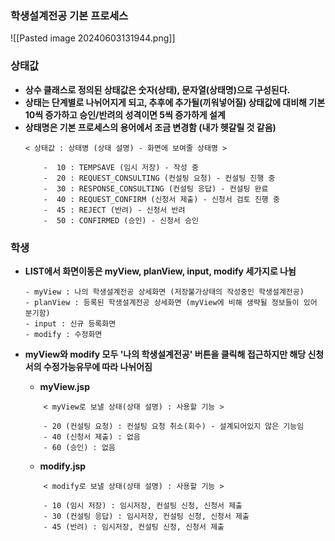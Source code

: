 
### 학생설계전공 기본 프로세스

![[Pasted image 20240603131944.png]]


### 상태값
- **상수 클래스로 정의된 상태값은 숫자(상태), 문자열(상태명)으로 구성된다.**
- **상태는 단계별로 나뉘어지게 되고, 추후에 추가될(끼워넣어질) 상태값에 대비해 기본 10씩 증가하고 승인/반려의 성격이면 5씩 증가하게 설계**
- **상태명은 기본 프로세스의 용어에서 조금 변경함 (내가 헷갈릴 것 같음)**
	```
	< 상태값 : 상태병 (상태 설명) - 화면에 보여줄 상태명 >
	
		-  10 : TEMPSAVE (임시 저장) - 작성 중
		-  20 : REQUEST_CONSULTING (컨설팅 요청) - 컨설팅 진행 중
		-  30 : RESPONSE_CONSULTING (컨설팅 응답) - 컨설팅 완료
		-  40 : REQUEST_CONFIRM (신청서 제출) - 신청서 검토 진행 중 
		-  45 : REJECT (반려) - 신청서 반려
		-  50 : CONFIRMED (승인) - 신청서 승인
	```
### 학생
-  **LIST에서 화면이동은 myView, planView,  input, modify 세가지로 나뉨**
	```
	- myView : 나의 학생설계전공 상세화면 (저장불가상태의 작성중인 학생설계전공)
	- planView : 등록된 학생설계전공 상세화면 (myView에 비해 생략될 정보들이 있어 분기함)
	- input : 신규 등록화면
	- modify : 수정화면
	```

-  **myView와 modify 모두 '나의 학생설계전공' 버튼을 클릭해 접근하지만 해당 신청서의 수정가능유무에 따라 나뉘어짐**

	- **myView.jsp**
	```
		< myView로 보낼 상태(상태 설명) : 사용할 기능 >
			
		- 20 (컨설팅 요청) : 컨설팅 요청 취소(회수) - 설계되어있지 않은 기능임
		- 40 (신청서 제출) : 없음
		- 60 (승인) : 없음
	```

	- **modify.jsp**
	```
		< modify로 보낼 상태(상태 설명) : 사용할 기능 >
			
		- 10 (임시 저장) : 임시저장, 컨설팅 신청, 신청서 제출
		- 30 (컨설팅 응답) : 임시저장, 컨설팅 신청, 신청서 제출
		- 45 (반려) : 임시저장, 컨설팅 신청, 신청서 제출
	```